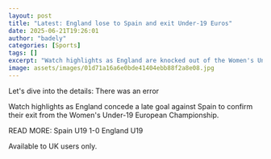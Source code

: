 ```yaml
---
layout: post
title: "Latest: England lose to Spain and exit Under-19 Euros"
date: 2025-06-21T19:26:01
author: "badely"
categories: [Sports]
tags: []
excerpt: "Watch highlights as England are knocked out of the Women's Under-19 European Championship as a result of a late Spain goal."
image: assets/images/01d71a16a6e0bde41404ebb88f2a8e08.jpg
---
```


Let's dive into the details: There was an error

Watch highlights as England concede a late goal against Spain to confirm their exit from the Women's Under-19 European Championship.

READ MORE: Spain U19 1-0 England U19

Available to UK users only.

